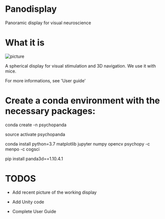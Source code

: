 # Panodisplay
Panoramic display for visual neuroscience

# What it is

![picture](https://github.com/aphilip442/Panodisplay/blob/master/panodisplay.png)

A spherical display for visual stimulation and 3D navigation. We use it with mice.

For more informations, see 'User guide'

# Create a conda environment with the necessary packages:

conda create -n psychopanda

source activate psychopanda

conda install python=3.7 matplotlib jupyter numpy opencv psychopy -c menpo -c cogsci

pip install panda3d==1.10.4.1

# TODOS

* Add recent picture of the working display

* Add Unity code

* Complete User Guide